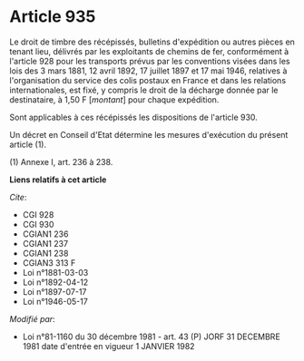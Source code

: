# Article 935

Le droit de timbre des récépissés, bulletins d'expédition ou autres pièces en tenant lieu, délivrés par les exploitants de
chemins de fer, conformément à l'article 928 pour les transports prévus par les conventions visées dans les lois des 3 mars
1881, 12 avril 1892, 17 juillet 1897 et 17 mai 1946, relatives à l'organisation du service des colis postaux en France et
dans les relations internationales, est fixé, y compris le droit de la décharge donnée par le destinataire, à 1,50 F
[*montant*] pour chaque expédition.

Sont applicables à ces récépissés les dispositions de l'article 930.

Un décret en Conseil d'Etat détermine les mesures d'exécution du présent article (1).

(1) Annexe I, art. 236 à 238.

**Liens relatifs à cet article**

_Cite_:

  - CGI 928
  - CGI 930
  - CGIAN1 236
  - CGIAN1 237
  - CGIAN1 238
  - CGIAN3 313 F
  - Loi n°1881-03-03
  - Loi n°1892-04-12
  - Loi n°1897-07-17
  - Loi n°1946-05-17

_Modifié par_:

  - Loi n°81-1160 du 30 décembre 1981 - art. 43 (P) JORF 31 DECEMBRE 1981 date d'entrée en vigueur 1 JANVIER 1982
